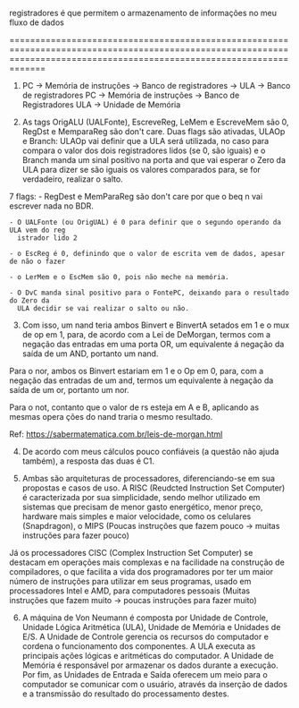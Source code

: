 registradores é que permitem o armazenamento de informações no meu fluxo de dados

=========================================================================================================================================================================

1) PC → Memória de instruções -> Banco de registradores → ULA → Banco de registradores
PC → Memória de instruções → Banco de Registradores  ULA → Unidade de Memória

2) As tags OrigALU (UALFonte), EscreveReg, LeMem e EscreveMem são 0,
RegDst e MemparaReg são don't care. Duas flags são ativadas, ULAOp e Branch:
ULAOp vai definir que a ULA será utilizada, no caso para compara o valor dos
dois registradores lidos (se 0, são iguais) e o Branch manda um sinal positivo
na porta and que vai esperar o Zero da ULA para dizer se são iguais os valores
comparados para, se for verdadeiro, realizar o salto.

7 flags:
	- RegDest e MemParaReg são don't care por que o beq n vai escrever nada no BDR.
	 
	- O UALFonte (ou OrigUAL) é 0 para definir que o segundo operando da ULA vem do reg
	  istrador lido 2
	 
	- o EscReg é 0, definindo que o valor de escrita vem de dados, apesar de não o fazer
	 
	- o LerMem e o EscMem são 0, pois não meche na memória.
	 
	- O DvC manda sinal positivo para o FontePC, deixando para o resultado do Zero da
	  ULA decidir se vai realizar o salto ou não.

3) Com isso, um nand teria ambos Binvert e BinvertA setados em 1 e o mux de op
em 1, para, de acordo com a Lei de DeMorgan, termos com a negação das entradas
em uma porta OR, um equivalente á negação da saída de um AND, portanto um nand.

Para o nor, ambos os Binvert estariam em 1 e o Op em 0, para, com a negação das
entradas de um and, termos um equivalente à negação da saída de um or, portanto
um nor.

Para o not, contanto que o valor de rs esteja em A e B, aplicando as mesmas opera
ções do nand traria o mesmo resultado.

Ref: https://sabermatematica.com.br/leis-de-morgan.html

4) De acordo com meus cálculos pouco confiáveis (a questão não ajuda também), a
resposta das duas é C1.

5) Ambas são arquiteturas de processadores,  diferenciando-se em sua propostas e casos de uso. A RISC (Reudcted Instruction Set Computer) é caracterizada por 
sua simplicidade, sendo melhor utilizado em sistemas que precisam de menor gasto energético, menor preço, hardware mais simples e maior velocidade, como os
celulares (Snapdragon), o MIPS                     (Poucas instruções que fazem pouco -> muitas instruções para fazer pouco)

Já os processadores CISC (Complex Instruction Set Computer) se destacam em operações mais complexas e na facilidade na construção de compiladores, o que facilita a vida
dos programadores por ter um maior número de instruções para utilizar em seus programas, usado em processadores Intel e AMD, para computadores pessoais
(Muitas instruções que fazem muito -> poucas instruções para fazer muito)

6) A máquina de Von Neumann é composta por Unidade de Controle, Unidade Lógica Aritmética (ULA), Unidade de Memória e Unidades de E/S. A Unidade de Controle gerencia os
recursos do computador e cordena o funcionamento dos componentes. A ULA executa as principais ações lógicas e aritméticas do computador. A Unidade de Memória é
responsável por armazenar os dados durante a execução. Por fim, as Unidades de Entrada e Saída oferecem um meio para o computador se comunicar com o usuário, através da
inserção de dados e a transmissão do resultado do processamento destes.

